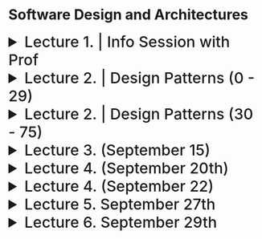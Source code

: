 # Software Design and Architectures

<details>
  <summary style="font-size: 30px; font-weight: 500; cursor: pointer;">Lecture 1. | Info Session with Prof</summary>

Dr. Ramiro Liscano | SIRC 3360

*3rd & 4th year Software Engineer Prof (IoT Prof)*

Teaching Methods:

**Fridays:** Finish Lecture, Do an Exercise that will done in Tutorial

---

3 Assignments, (2 Before Midterm, 1 After)

**Project:** Learning an Agile Project

*NO PROGRAMMING, IT'S ABOUT DESIGN !!!*

---

Actual System Design

We'll talk about Design Patterns that are successful in the Industry

---

Design is Iteration, the *IPhone 14* is good for a reason...


Architecture is based on "Qualitative Analysis"

Run Redundancy "Parallelized Systems, so incase 1 goes down, you scale"


**Design Purpose:**

**Quality Attributes:**

**Primary Functionality:**

**Architectural Concerns:**

**Constraints:**

*Examples:* Operation Systems, Memory Constraints

---

**HINT:** Looks for consistency, Easy to start with Sequence Diagrams.


**General Form API** : Calls them "Interface"


### Architecture Matters

Software Architecture Example
**3D-Slit-Scanner_ESP32 I chose**

</details>

<details>
  <summary style="font-size: 30px; font-weight: 500; cursor: pointer;">Lecture 2. | Design Patterns (0 - 29)</summary>

### Design Patterns Overview

**Designing Software is Difficult** , especially when it comes to designing re-usable software, that's very hard.

Difficult tasks:
- Find pertinent objects.
- Factor them into classes or higher-level abstractions at the right granularity. *(Too much Abstraction is restrictive, too little is overwelhming)*
- Define class interfaces and inheritance hierarchies. *(Base Class, is Inherited by More Specific Class)*
- Establish key relationships among them

- Designing software is challenging, especially when aiming for reusability.
- Key tasks in software design include identifying relevant objects, organizing them into classes or abstractions, defining class interfaces, and establishing relationships.

### Value of Design Experience

- Design patterns help capture and reuse successful design experiences.
- They allow designers to apply proven solutions to design problems.
- Analogous to novelists and playwrights using storytelling patterns, software designers use design patterns to streamline their work.

### Recording Design Patterns

- Software design books and catalogs document design experience as design patterns.
- Design patterns systematically name, explain, and evaluate recurring design concepts.
- The goal is to make design experience usable for others.

### Why Use Design Patterns?

- Design patterns make it easier to reuse successful designs and architectures.
- Expressing proven techniques as patterns makes them accessible to new system developers.
- Design patterns enhance documentation and system maintenance.

#### Describing Design Patterns

- Graphical notations alone are insufficient for capturing design patterns.
- Design patterns must include decisions, alternatives, and concrete examples.
- A template for describing design patterns is used, as seen in *"Design Patterns, Elements of Reusable Object-Oriented Software" (commonly known as the "Gang of Four").*

### Template for Describing Design Patterns

- **Pattern Name and Classification:**
  - Name conveys the essence of the pattern.
- **Intent:**
  - A brief statement explaining the pattern's purpose.
- **Also Known As:**
  - Any other well-known names for the pattern.
- **Motivation (Forces):**
  - A scenario illustrating a design problem and how the pattern solves it.
- **Applicability:**
  - Situations where the pattern can be applied and examples of poor designs it can address.
- **Structure:**
  - A graphical representation of classes in the pattern using UML notation.
- **Participants:**
  - Classes/objects in the pattern and their responsibilities.
- **Collaborations:**
  - How participants collaborate to fulfill their responsibilities.
- **Consequences:**
  - How the pattern supports objectives and trade-offs/results of using it.
- **Implementation:**
  - Pitfalls, hints, or techniques for implementing the pattern, including language-specific issues.
- **Sample Code:**
  - Code fragments illustrating pattern implementation.
- **Known Uses:**
  - Examples of the pattern in real systems.
- **Related Patterns:**
  - Other design patterns closely related to this one and important differences.

</details>

<details>
  <summary style="font-size: 30px; font-weight: 500; cursor: pointer;">Lecture 2. | Design Patterns (30 - 75)</summary>

# The Behavioural Patterns
- This is a family of patterns:
    - The OBSERVER pattern
    - The COMMAND pattern
    - The MEDIATOR pattern
    - The ITERATOR pattern
 
### The Observer

*Observing changes in state, from a Subject*
*Very common is event systems, where events change and so the Observers are notified*

- Generally used for **ONE** to **MANY** relationships between Objects. *(One Store, to many Customers for E.X)*
- The **ONE** 's **MANY** dependent Objects are Notified Automatically Upon changes to **ONE**.

- Sometimes the update includes state, so the Observer doesn't need to be notified, to then ask for state.
- 


![sd_obs](./static/sd_observer.png)

Observer Pattern uses three actor classes:

- Subject *(Object having methods to attach & detach observers, to and from Client Object)*
    - Holds list of Observers
    - Is Independent of how the objects are updated
    - Defines **attach(o)** , **detach(o)** , **notify(o)** Interface for Observers.
    - Dependency of Subjects to Observers *| Interface for Observer isn't cohesive, some Observers might have different notification methods, if it doesn't have to obide by the Interface*

- Observer *(The Customer, the MANY)*
    - Defines **update()** to be used by Subject

- Client *(The Store, the ONE)*

---

# The Broker Patterns
- This is a family of patterns:
    - The FACADE pattern
    - The DELEGATION pattern
    - The ADAPTER/WRAPPER pattern
    - The PROXY pattern

*ALL BROKER PATTERNS* have instances of **Broker** Class
- Broke class mediates the interaction between **Client** and **Supplier** class instances.

- **Client** can access the **Broker**, and the **Broker** can access the **Supplier** *(broker the middle man)*
    - These access associations are required to realize the behavior characteristic of broker patterns

- Communication Steps:
    -  Client requests a Supplier service from the Broker
    - Broker then interacts with the Supplier to obtain the service from the Supplier on behalf of the Client.

#### Broker Design Pattern Advantages

1. **Simplify the Supplier**
   - **Advantage:** A broker simplifies the client's interaction with a supplier by augmenting or enhancing its services without complicating its interface or design.
   - **Example:** Imagine a weather information service (supplier) that provides data in various formats. A broker can simplify the client's experience by offering a unified interface to access weather data in different formats without the client needing to handle the complexity.
<br></br>

2. **Decompose the Supplier**
   - **Advantage:** The broker allows you to decompose a complex supplier into manageable parts while presenting a consistent interface to the client.
   - **Example:** Consider a complex e-commerce platform (supplier) that handles orders, payments, and shipping. The broker can decompose these functions into separate components and provide a unified interface to the client. This way, each component can focus on its specific task, making the system more modular.
<br></br>

3. **Facilitate Client/Supplier Interaction**
   - **Advantage:** A broker streamlines interactions between the client and supplier, handling details to make it easier for the client to obtain required services.
   - **Example:** In a messaging application, the broker can handle low-level network communication, ensuring reliable message delivery. The client can simply send messages without worrying about the intricacies of establishing connections and dealing with network failures.

#### Facade Design Pattern

The Facade pattern is a type of broker pattern that simplifies the interaction between a client and a complex sub-system of suppliers. It provides a straightforward interface to the sub-system, making it easier for clients to access essential services without dealing with the sub-system's complexity.

**Advantages of Facade Pattern:**

1. **Simpler Interface to the Sub-system**
   - **Advantage:** Facade simplifies interactions by providing a clean and easy-to-use interface to a complex sub-system.
   - **Example:** Imagine a multimedia player application that includes audio and video playback, playlist management, and visual effects. The Facade can offer a single "play" method that handles all the intricacies of starting playback, selecting media, and managing visual effects. *Clients only need to call this simple "play" method.*

2. **Handling Complex Sub-systems**
   - **Advantage:** Sub-systems often comprise numerous classes with complex interfaces and relationships. Facade encapsulates this complexity, shielding clients from the inner workings.
   - **Example:** In a banking system, the Facade can manage various sub-systems like customer accounts, transactions, and loan approvals. Clients interact with the Facade to perform tasks like transferring funds, which involves interactions with multiple sub-systems. The Facade coordinates the underlying processes seamlessly.

![sd_faca](./static/sd_facade.png)

Here we see a Client, accessing the *Facade* , which is the Broker to all these Components, that are either Low or High Abstraction Sub-systems, doing different things...

This *Facade* is very nice for the Client however, since it's a simplified interface for em.

![sd_faca2](./static/sd_facade_2.png)

Home Theater Example, the Facade will just Abstract all the Sub-systems of Theater. Lights, Popcorn Popper, WatchMovie, EndMovie

Me as the client, I just need to:
```java
facadeBroker.popcorn();
facadeBroker.lights(false); //Lights off
facadeBroker.watchMovie();

//Got bored of the Movie, let's listen to the radio instead
facadeBroker.endMovie();
facadeBroker.listenToRadio();
```

---
# The Generator Patterns

- These patterns are used for the creation of an instance of a **Class**.

- The **Factory** Method pattern
- The **Abstract Factory** pattern
- The Builder pattern
- The Singleton pattern


### Factory Patterns
- A factory method is an operation that creates and returns a new class instance.
- All generator patterns have factory methods.
- Factory patterns do not use factory methods to provide clients with new instances. *(generators do that)*

#### Factory vs. Abstract Factory

- These are Patterns are used for "Creational", used for Creating Object

**Why do I want an Object to create other objects !?**
- Pass that responsibility to a Factory
- Certain things I want to "occur" to the object based on settings..
- Have a Factory simply it for you
- **Biggest Reason for Factories** : De-coupling Client from Product *(Clients don't have to configure the products manually)*

## 1. Factory Pattern


*Lecture Example:*

- Consider Factory that produces Cars, *(Christler, Subaru, Ford)* 
- Factories are like Assembly Lines, first Instantiate, Load the Wheels on, Paint the Body, Q/A 

![Factory Method](./static/SD_55.png)

Interface is being *adopted* by all these companies, for their "Factories"

**ConcreteFactory** is the one, with the actual logic, which extends the AbstractFactory

Abstracts the **creation of Objects / Products** for the Client. *(Client can call a simple createProduct() method on Factory)*

The Factory pattern provides a way to create objects without specifying the exact class that will be created. Instead, it relies on subclasses or methods to determine this. 

### Java Example:

```java
interface Product {
    void describe();
}

class ConcreteProductA implements Product {
    @Override
    public void describe() {
        System.out.println("This is Product A");
    }
}

class Factory {
    public Product createProduct(String type) {
        if ("A".equals(type)) {
            return new ConcreteProductA();
        }
        //... other products
        return null;
    }
}
```

## 2. Abstract Factory Pattern


The Abstract Factory pattern extends the idea of the factory pattern. Instead of a single method to create objects, an abstract factory has multiple methods to create a family of related or dependent objects. *(It's an Abstraction of Factory)*

```java
interface Button {
    void render();
}

interface Checkbox {
    void check();
}

class WindowsButton implements Button {
    @Override
    public void render() {
        System.out.println("Rendering Windows style button");
    }
}

class MacOSButton implements Button {
    @Override
    public void render() {
        System.out.println("Rendering MacOS style button");
    }
}

class WindowsCheckbox implements Checkbox {
    @Override
    public void check() {
        System.out.println("Checking Windows style checkbox");
    }
}

class MacOSCheckbox implements Checkbox {
    @Override
    public void check() {
        System.out.println("Checking MacOS style checkbox");
    }
}

// ABSTRACT FACTORY HERE 
interface GUIFactory {
    Button createButton();
    Checkbox createCheckbox();
}
// ABSTRACT FACTORY HERE ^^^

class WindowsFactory implements GUIFactory {
    @Override
    public Button createButton() {
        return new WindowsButton();
    }

    @Override
    public Checkbox createCheckbox() {
        return new WindowsCheckbox();
    }
}

class MacOSFactory implements GUIFactory {
    @Override
    public Button createButton() {
        return new MacOSButton();
    }

    @Override
    public Checkbox createCheckbox() {
        return new MacOSCheckbox();
    }
}
```

In the Abstract Factory pattern example, rather than creating just one type of product like in the simple Factory pattern, the **GUIFactory** abstract factory can create a family of products *(Button and Checkbox).* There are concrete factories *(**WindowsFactory** and **MacOSFactory**)* that produce products (Instances) conforming to these interfaces, but suited to their specific platform.

### Aqualush Product 
*(complex product) , Measures pH levels from VATS, from various sensors*

![SD_56](./static/SD_56.png)
</details>


<details>
  <summary style="font-size: 30px; font-weight: 500; cursor: pointer;">Lecture 3. (September 15) </summary>

Sometimes if he gives us open book test; We'll be ask to apply & use Design Patterns

Dr. Liscano says that **tutorialspoint.com** is a good ressource for Design Patterns

- He can't teach all patterns, so we focus on a few...

### Dependencies

- Can be quite dangerous, but you need them
- In Software Engineering we'd like to reduce Dependencies in our Architecture
- We can't really do this, so we use Interfaces to minimize Dependencies *(Interfaces Force Cohesive Functionality)*
- ALWAYS try to use Interface's which are implemented by Objects **(for COHESIVENESS)**

**Components** & **Time-line / Sequence** Diagrams match the same Components

**Details Design Approach**
- Try, Test, Simulate *(REQUIRES LOTS OF DOCUMENTATION!!!)*
- Used In Safety Critical Systems
- Used in Embedded Systems alot, will do this in 4th year

#### Concurrency & Architectural Patterns
- Used in Operation Systems
- Used for Concurrent Design of software, that requires parallelization of CPU


</details>


<details>
<summary style="font-size: 30px; font-weight: 500; cursor: pointer;">Lecture 4. (September 20th) </summary>

### UML Design Concepts: (Important Notation)

**Class Diagram** Attributes & Operations

![SDC](./static/SD_class.png)

3 Types of Relationships exists:
- Part of some relationship
- Knowledge relationship
- Dependency upon relationship

**Composite Aggregate Class**
*Example:* Player is composed of PlayerHead, PlayerBody, PlayerArms, PlayerLegs

![SDCa](./static/SD_ca.png)

**Class Associations**
*Directional* A2 has relation with B2, but not vice-versa

![SD](./static/sh_asso.png)

*B2* is the Generalization of *A2*
*A2* is the Specialization of *B2*

*Interface* is a generalization / Abstraction of the actual implementation *(Mitigates Dependency)*

#### Why Associations?

If I make a change in **B1**, I'll have to modify something in **A1**

Using something from the other class, **A1** might call methods from **B1**, as *A1 references B1*.

If **B1** doesn't reference **A1**, so it doesn't really care about modifications in **A1**

When stuff is Tightly Coupled, and it's interworking tightly.


#### Depends-upon Relationship
* The depends-upon relationship implies 2 classes have a dependency!

- One class sends a message to another (dep)
- One class has another as part of it's data *(Instance of class within another class object)*
- One class mentions another as a parameter to an operation
![SD_dl](./static/SD_dash_line.png)

#### Association vs Dependency

Association represents that one entity uses another entity as part of it's behavior?
*(Association is a Dependency itself lmao)*

**Dependency** is the important, it's when one entity depends on the behavior of another entity. 

**IN EXAMS:** We use mostly associations *[Solid Lines with Arrow]*

#### Packages

**Look Like Folders** in UML Diagrams, it shows that we don't know the details of the package.

---

## Software Architecture Modelling

- Recall about Architecture, design decisions I'm making, named **Artifact**

- Architecture Decisions & Concepts.
- At what level of detail, with how much rigor or formality.

**Stakeholder-driven Modeling**

- Stakeholders identify aspects of the system they need/concerned about

  *Example: Lunar Lander*
  - 1960's computer game
  - Simple 2D Game, basic physics engine
  - **Blue** are the components, and it streams data via Interfaces to the next

  ![SD_luna](./static/sd_luna.png)

#### What do we Model?
- Components, Connectors, Interface.
- Capture Constraint of the System to be Architectured.
- Business Rules, Concurrency, general Rsequirements.
- **Functional** and **Non-Functional** Requirements. *(Prof doesn't care about these lmao)*

**Architecture is generally static** design

### Views & View Consistency

You can have different views of the same system

I can look at EZCampus via **Sequence Diagram**, **Swimline Diagram**, **Component Diagram**

##### Logical View
- Capture the logical (often software) entities in a system and how they are interconnected.

**Example:** In a social media application, the logical view includes entities like User, Post, Comment, and Like. Users can create posts, comment on posts, and like posts, establishing relationships between these entities.

##### Physical View
- Capture the physical *(often hardware)* entities in a system and how they are interconnected.

**Example:** In a data center, the physical view includes servers, switches, and routers. Servers are connected to switches, and switches are connected to routers to form a network infrastructure. This physical setup ensures data can be processed and routed efficiently.

##### Deployment View
- Capture how logical entities are mapped onto physical entities. *(Where the components reside)*

**Example:** In a cloud-based web application, the deployment view shows how software components like web servers, application servers, and databases are deployed on physical servers or virtual machines in a data center or cloud provider's infrastructure. It specifies which software runs on which server, ensuring the application's availability and scalability.

---

### Common Types of Inconsistencies

_*PROF WANTS CONSISTENCY WITH VIEWS!*_

- **Direct Inconsistencies:** These occur when there are conflicting statements directly contradicting each other. For example, saying "The system runs on two hosts" and "The system runs on three hosts."

- **Refinement Inconsistencies:** These arise when high-level, abstract views of a system conflict with low-level, concrete views of the same parts. 

- **Static vs. Dynamic Aspect Inconsistencies:** These occur when dynamic aspects, such as behavioral specifications, conflict with static aspects like system topologies. For instance, a component mentioned in a sequence diagram might not exist in the component diagram.

*Sequence Diagrams capture Use-Cases only, so there are bound to be some Inconsistencies from other views...*

---

### Statement Templates for Design

- **Natural Language**: it's good to write it out, but it might be verbose for large and complex designs...
  ![SD_NLP](./static/SD_NLP.png)

- **Informal Graphical Modelling**: Box & Line, informal, it's good to have a *Legende* and or Text descriptors
  ![SD_IG](./static/SD_IG.png)
  *Ambigious!? what do these lines mean !?*

- **UML** : Formal definition of Diagrams


### More UML Notation: 

  The little white boxes within components are **Interfaces**

  ![SD_NLP](./static/SD_UML_COMP.png)

  *These are "Components" in UML, which can be made-up of other boxes, but here we show high-level component dependency*
  *Can specify an action like `<<import>>` or `<<call>>` on these lines, <-- stereotypes*


  #### Ball and Socket

  Server requires interface from Database, and Provides API (HTTP Request) Interface

  ![SD_NLP](./static/SD_bns.png)


</details>

<details>
  <summary style="font-size: 30px; font-weight: 500; cursor: pointer;">Lecture 4. (September 22) </summary>

UML is a modelling language, can be exported to other UML, or Ideally, code!

**UML Stereotypes**

**TL;DR:** UML stereotypes are a way to extend the Unified Modeling Language (UML) with custom, domain-specific information. They allow you to define specialized properties and behaviors for UML elements, enhancing the modeling capabilities for specific technical needs. Stereotypes are typically represented using guillemets *(<< >>)* in UML diagrams.

**Technical Example:**
Imagine you're designing a software system for a robotic control application. You can use UML stereotypes to add specific attributes or methods to the standard UML class diagram. For instance:

1. **Stereotype Definition:**
   Define a stereotype <<Robot>> to extend UML classes for your robotics domain.

2. **Stereotyped Class:**
   Apply this stereotype to a class named <<RobotController>>.

3. **Specialized Attributes:**
   Add specialized attributes like <<batteryLevel: double>> and <<sensorData: SensorReading[]>> to represent robot-specific data.

4. **Custom Methods:**
   Introduce custom methods like <<moveTo(x: double, y: double): void>> and <<scanEnvironment(): Map>> to define robot-specific behaviors.

By using stereotypes, you've tailored UML to better represent the intricacies of your robotic system, making it easier for fellow engineers to understand and work with your design.


**UML Component Example**


**UML Components and the Course**

- Adopt Package Notation *(coming up)*
  - For us, Architecture is an Abstraction, I don't need component details, but rather how the pkg interacts.

- Boil down the Architecture down to Packages, and known *"Folders"*

**UML Package Notation**

![SD package](./static/SD_pkg.png)

We'll see Dependencies from Packages to other Packages (*Core Pkgs*)

**Design Question** : Package Question
**3D Box UML** is for Deployment Model

### POS Deployment (Point of Sale)

![SD POS](./static/SD_POS.png)

*This is similar to REST*

**TL:DR**

Ways of Modelling Architecture:

- Natural Language
- Informal Graphical (Box & Line) *Ambigious*
- UML


### Exercise #2 Info.

**2.A** Use Natural Language Notation to start design of Architecture *(Must capture all CashRegister Reqs)*

**2.B** Use Package Architecture to Showcase this, as a Package UML Diagram.

</details>


<details>
  <summary style="font-size: 30px; font-weight: 500; cursor: pointer;">Lecture 5. September 27th </summary>


  **Exercise 2 (coming back)**

  - Requirements
    - Formal and more "set it stone"
  
  - Use Cases, they are like a *story*
    - Functionality, what's going on in the Software?

  **Design from Scenarios**
  - Requirements that fit into Use Cases

**Liscano goes to McDonalds**, does he need an entity for himself? No more like the `Client Ordering System`

**Liscano** Cares most about the actual Software Design & Arch. Process, if you can justify a decision using the correct Design Process, prof can't mark you wrong. *(Unless it's really bad ofc)*

---

## Architectural Patterns and Styles

- We talk about a "Higher-Level" design, not really talking about Classes really...
- Example **M.V.C** Model, View, Controller

- "Software Architectural Style" is a specific method of construction, characterized by the features that make it notable.
- "Style" & "Pattern" are generally used inter-changably

![dssa](./static/SD_dssa.png)


**Function-strong Architecture**
- Pipe and Filter *(Ocilloscope Design)*
  - Data Flow, get's pipelined, based on what u wanna see 

**Data Driven Problem**
- Publish / Subscribe
- Event Driven
- Blackboard
- Data: What & How the Systems "Remembers" Data for the user 

---

## Layered Style

**Hierachical System**
- Layers of Dependencies go "Top" to "Bottom" 
- Each Layer has a certain functionality 
  - Client Layer, Service Consumer, of layers below
  - Server Layer, *service provider* to layers above

*IMPORTANT:*
Help put modules that are highly/tightly Coupled together into a Layer

**Disadvantages of Layered Style**
- In a sense, you're seperating modules by layers, and if a module in Layer A is calling something in Layer B.
- In high performance, the Layers will get blurred, as Modules in different layers can get heavily coupled.

**MENTI Q: Is Layered Architecture easily Modifiable?**

- True, since the interface between the layers are known, therefore intra-layer modifications are easily, but **Breaking** the architecture, in general, is costly...

## Three-Tier Architecture *Mainly used in Web*

*Ideally we always _REDUCE_ Dependencies*

![3T](./static/SD_3t.png)
</details>

<details>
  <summary style="font-size: 30px; font-weight: 500; cursor: pointer;">Lecture 6. September 29th </summary>

### Model View Controller (M.V.C)

- Objective is to seperate Components which are used for Presentation *(Front-Facing)* and backend functionality

**Model:**
Portions of a program that realize problem domain function.
- Holds data and operations for achieving the computational
goals of the program independent of its user interface

- Business Logic, Actual CORE of application, change states 

**View:**
A way to display a component
- Data displayed in views come directly from one or more
models (i.e. labels and graphics)

- Reflects State of the Model *(View of State)*

**Controller:**
Components receive and carry out commands from users
- Controllers may alter views or models (i.e. buttons, scrollbars)

- Input from User onto the System.

--- 


![MVC](./static/SD_200.png)

**Problem:**

Places Dependency from Model to View *(As View is calling an API)*

Model is general a much Higher-level concept, to a lower level concept (VIEW)

Once the View is changed, now the Model needs to change!

**Change Notification** Allows for Dependency Inversion?

**MVC Static Structure Follows a Layered Style**

![MVC1](./static/SD_201.png)

Write me a program that takes in user input:

Input goes into Controller Side, And the view is updated to move the character.
Ideally the View & Controller will usually be tightly coupled.
---

**Controller** & **View** is very easy to couple, as It's usually obsorbing the View's inputs and save to frontend "State"


## The Publish-Subscribe Pattern

The relationship between View and Model

Model is a Subscriber (View) to Publisher (Model) pattern **KNOWN AS OBSERVER PATTERN**


## GOOD MVC MODEL !

![MVC2](./static/SD_202.png)

*Diamonds* Indicate Tight Coupling of Components, kind of like Containment Concept

---

### Django uses | Model, Template, View

![MVC1](./static/SD_203.png)

---

*Notes for Exercise 3:*

Drop the Hardware Abstraction Layer

</details>